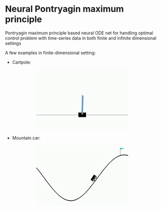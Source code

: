 # Neural Pontryagin maximum principle
Pontryagin maximum principle based neural ODE net for handling optimal control problem with time-series data in both finite and infinite dimensional settings

A few examples in finite-dimensional setting:

* Cartpole:
<p align="center">
<img src="videos/gif/test_cartpole.gif" width="300" height="200"/>
</p>

* Mountain car:
<p align="center">
<img src="videos/gif/test_mountain_car.gif" width="300" height="200"/>
</p>